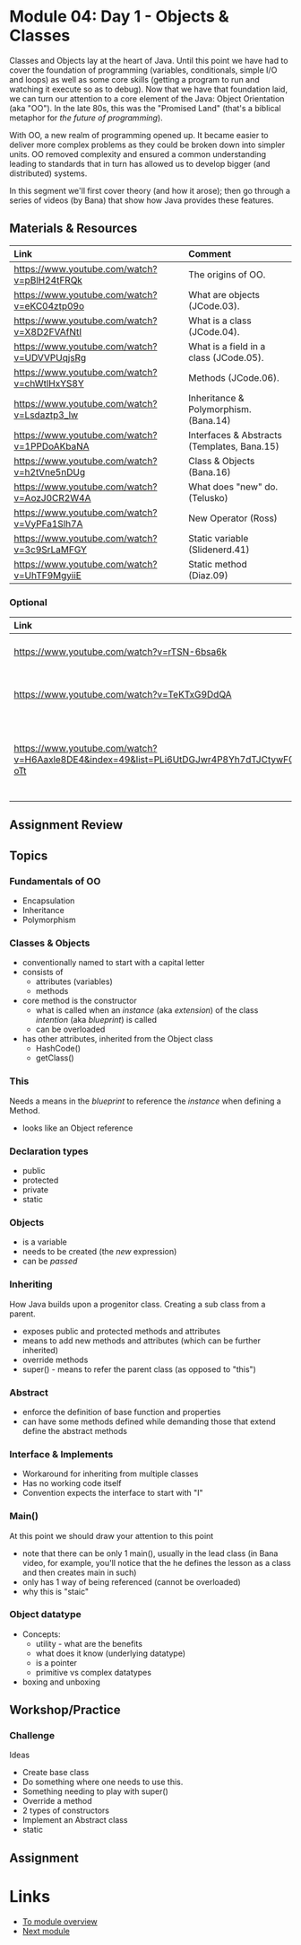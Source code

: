 # Module 04: Day 1 - Objects &amp; Classes 
Classes and Objects lay at the heart of Java.  Until this point we have had to cover the foundation of programming (variables, conditionals, simple I/O and loops) as well as some core skills (getting a program to run and watching it execute so as to debug).  Now that we have that foundation laid, we can turn our attention to a core element of the Java: Object Orientation (aka "OO").  In the late 80s, this was the &quot;Promised Land&quot; (that&apos;s a biblical metaphor for *the future of programming*).  

With OO, a new realm of programming opened up.  It became easier to deliver more complex problems as they could be broken down into simpler units.  OO removed complexity and ensured a common understanding leading to standards that in turn has allowed us to develop bigger (and distributed) systems.

In this segment we'll first cover theory (and how it arose); then go through a series of videos (by Bana) that show how Java provides these features.

## Materials & Resources

| Link | Comment |
|:---- |:------- |
|https://www.youtube.com/watch?v=pBlH24tFRQk|The origins of OO.|
|https://www.youtube.com/watch?v=eKC04ztp09o|What are objects (JCode.03).|
|https://www.youtube.com/watch?v=X8D2FVAfNtI|What is a class (JCode.04).|
|https://www.youtube.com/watch?v=UDVVPUqjsRg|What is a field in a class (JCode.05).|
|https://www.youtube.com/watch?v=chWtlHxYS8Y|Methods (JCode.06).|
|https://www.youtube.com/watch?v=Lsdaztp3_lw|Inheritance &amp; Polymorphism. (Bana.14)|
|https://www.youtube.com/watch?v=1PPDoAKbaNA|Interfaces & Abstracts (Templates, Bana.15)|
|https://www.youtube.com/watch?v=h2tVne5nDUg|Class & Objects (Bana.16)|
|https://www.youtube.com/watch?v=AozJ0CR2W4A|What does "new" do. (Telusko)|
|https://www.youtube.com/watch?v=VyPFa1Slh7A|New Operator (Ross)|
|https://www.youtube.com/watch?v=3c9SrLaMFGY|Static variable (Slidenerd.41)|
|https://www.youtube.com/watch?v=UhTF9MgyiiE|Static method (Diaz.09)|



### Optional
| Link | Comment |
|:---- |:------ |
|https://www.youtube.com/watch?v=rTSN-6bsa6k|Comparison of languages.|
|https://www.youtube.com/watch?v=TeKTxG9DdQA|Inheritance, another perspective (EJ.14)|
|https://www.youtube.com/watch?v=H6Aaxle8DE4&index=49&list=PLi6UtDGJwr4P8Yh7dTJCtywF0hmNe-oTt|Interfaces, more examples to understand inheritance (Posch.01-4)|


## Assignment Review


## Topics

### Fundamentals of OO
- Encapsulation
- Inheritance
- Polymorphism

### Classes &amp; Objects
- conventionally named to start with a capital letter
- consists of 
  - attributes (variables)
  - methods
- core method is the constructor
  - what is called when an *instance* (aka *extension*) of the class *intention* (aka *blueprint*) is called
  - can be overloaded
- has other attributes, inherited from the Object class
  - HashCode()
  - getClass()

### This
Needs a means in the *blueprint* to reference the *instance* when defining a Method.
- looks like an Object reference

### Declaration types
- public
- protected
- private
- static

### Objects
- is a variable
- needs to be created (the *new* expression)
- can be *passed*

### Inheriting
How Java builds upon a progenitor class.  Creating a sub class from a parent.
- exposes public and protected methods and attributes
- means to add new methods and attributes (which can be further inherited)
- override methods
- super() - means to refer the parent class (as opposed to &quot;this&quot;)

### Abstract
- enforce the definition of base function and properties
- can have some methods defined while demanding those that extend define the abstract methods

### Interface & Implements
- Workaround for inheriting from multiple classes
- Has no working code itself
- Convention expects the interface to start with &quot;I&quot;

### Main()
At this point we should draw your attention to this point
- note that there can be only 1 main(), usually in the lead class (in Bana video, for example, you'll notice that the he defines the lesson as a class and then creates main in such)
- only has 1 way of being referenced (cannot be overloaded)
- why this is &quot;staic&quot;


### Object datatype
- Concepts: 
  - utility - what are the benefits
  - what does it know (underlying datatype)
  - is a pointer
  - primitive vs complex datatypes
- boxing and unboxing  



## Workshop/Practice 

### Challenge 
Ideas
- Create base class
- Do something where one needs to use this.
- Something needing to play with super()
- Override a method
- 2 types of constructors
- Implement an Abstract class
- static

## Assignment

# Links
- [To module overview](..)
- [Next module](../m04d2)